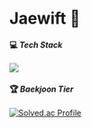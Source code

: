 # Jaewift 👋

#### 💻  *Tech Stack*
<img src="https://img.shields.io/badge/Swift-F05138?style=for-the-badge&logo=Swift&logoColor=white">
<br/>

#### 🏆  *Baekjoon Tier*
[![Solved.ac Profile](http://mazassumnida.wtf/api/v2/generate_badge?boj=jaewift)](https://solved.ac/jaewift/)
<br/>
<!--
**Jaewift/Jaewift** is a ✨ _special_ ✨ repository because its `README.md` (this file) appears on your GitHub profile.

Here are some ideas to get you started:

- 🔭 I’m currently working on ...
- 🌱 I’m currently learning ...
- 👯 I’m looking to collaborate on ...
- 🤔 I’m looking for help with ...
- 💬 Ask me about ...
- 📫 How to reach me: ...
- 😄 Pronouns: ...
- ⚡ Fun fact: ...
-->
